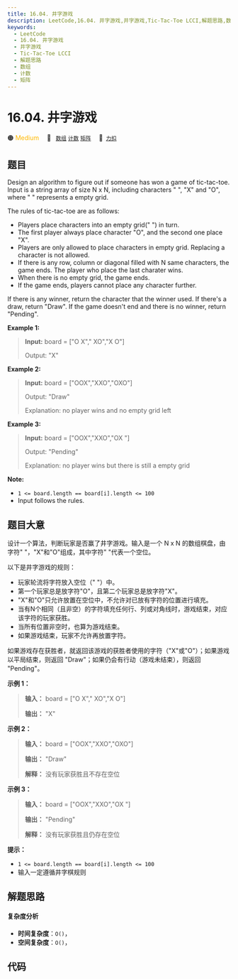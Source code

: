 ```yaml
---
title: 16.04. 井字游戏
description: LeetCode,16.04. 井字游戏,井字游戏,Tic-Tac-Toe LCCI,解题思路,数组,计数,矩阵
keywords:
  - LeetCode
  - 16.04. 井字游戏
  - 井字游戏
  - Tic-Tac-Toe LCCI
  - 解题思路
  - 数组
  - 计数
  - 矩阵
---
```


# 16.04. 井字游戏

🟠 <font color=#ffb800>Medium</font>&emsp; 🔖&ensp; [`数组`](/tag/array.md) [`计数`](/tag/counting.md) [`矩阵`](/tag/matrix.md)&emsp; 🔗&ensp;[`力扣`](https://leetcode.cn/problems/tic-tac-toe-lcci)

## 题目

Design an algorithm to figure out if someone has won a game of tic-tac-toe.
Input is a string array of size N x N, including characters " ", "X" and "O",
where " " represents a empty grid.

The rules of tic-tac-toe are as follows:

  * Players place characters into an empty grid(" ") in turn.
  * The first player always place character "O", and the second one place "X".
  * Players are only allowed to place characters in empty grid. Replacing a character is not allowed.
  * If there is any row, column or diagonal filled with N same characters, the game ends. The player who place the last charater wins.
  * When there is no empty grid, the game ends.
  * If the game ends, players cannot place any character further.

If there is any winner, return the character that the winner used. If there's
a draw, return "Draw". If the game doesn't end and there is no winner, return
"Pending".

**Example 1:**

> 
> 
> 
> 
> 
> **Input:** board = ["O X"," XO","X O"]
> 
> Output: "X"

**Example 2:**

> 
> 
> 
> 
> 
> **Input:** board = ["OOX","XXO","OXO"]
> 
> Output: "Draw"
> 
> Explanation: no player wins and no empty grid left

**Example 3:**

> 
> 
> 
> 
> 
> **Input:** board = ["OOX","XXO","OX "]
> 
> Output: "Pending"
> 
> Explanation: no player wins but there is still a empty grid
> 
> 

**Note:**

  * `1 <= board.length == board[i].length <= 100`
  * Input follows the rules.


## 题目大意

设计一个算法，判断玩家是否赢了井字游戏。输入是一个 N x N 的数组棋盘，由字符" "，"X"和"O"组成，其中字符" "代表一个空位。

以下是井字游戏的规则：

  * 玩家轮流将字符放入空位（" "）中。
  * 第一个玩家总是放字符"O"，且第二个玩家总是放字符"X"。
  * "X"和"O"只允许放置在空位中，不允许对已放有字符的位置进行填充。
  * 当有N个相同（且非空）的字符填充任何行、列或对角线时，游戏结束，对应该字符的玩家获胜。
  * 当所有位置非空时，也算为游戏结束。
  * 如果游戏结束，玩家不允许再放置字符。

如果游戏存在获胜者，就返回该游戏的获胜者使用的字符（"X"或"O"）；如果游戏以平局结束，则返回 "Draw"；如果仍会有行动（游戏未结束），则返回
"Pending"。

**示例 1：**

> 
> 
> 
> 
> 
> **输入：** board = ["O X"," XO","X O"]
> 
> **输出：** "X"
> 
> 

**示例 2：**

> 
> 
> 
> 
> 
> **输入：** board = ["OOX","XXO","OXO"]
> 
> **输出：** "Draw"
> 
> **解释：** 没有玩家获胜且不存在空位
> 
> 

**示例 3：**

> 
> 
> 
> 
> 
> **输入：** board = ["OOX","XXO","OX "]
> 
> **输出：** "Pending"
> 
> **解释：** 没有玩家获胜且仍存在空位
> 
> 

**提示：**

  * `1 <= board.length == board[i].length <= 100`
  * 输入一定遵循井字棋规则


## 解题思路

#### 复杂度分析

- **时间复杂度**：`O()`，
- **空间复杂度**：`O()`，

## 代码

```javascript

```